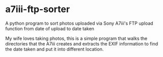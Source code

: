 # a7iii-ftp-sorter
A python program to sort photos uploaded via Sony A7iii's FTP upload function from date of upload to date taken

My wife loves taking photos, this is a simple program that walks the directories that the A7iii creates and extracts the EXIF information to find the date taken and put it into different location.
